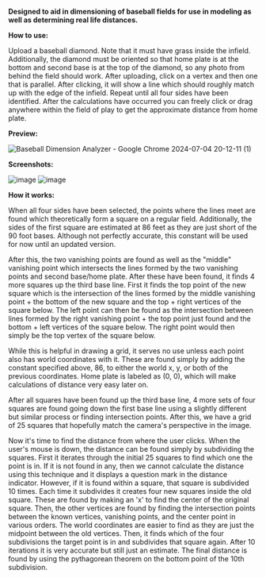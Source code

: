 **Designed to aid in dimensioning of baseball fields for use in modeling as well as determining real life distances.**

**How to use:** 

Upload a baseball diamond. Note that it must have grass inside the infield. Additionally, the diamond must be oriented so that home plate is at the bottom and second base is at the top of the diamond, so any photo from behind the field should work. After uploading, click on a vertex and then one that is parallel. After clicking, it will show a line which should roughly match up with the edge of the infield. Repeat until all four sides have been identified. After the calculations have occurred you can freely click or drag anywhere within the field of play to get the approximate distance from home plate.

**Preview:**

![Baseball Dimension Analyzer  - Google Chrome 2024-07-04 20-12-11 (1)](https://github.com/NimbleValley/Baseball-Distance-Helper/assets/97319135/d44dca74-fd65-4524-b285-b651ca47cd55)

**Screenshots:**

![image](https://github.com/NimbleValley/Baseball-Camera-Solver/assets/97319135/cd0b2122-9d04-4aac-a0d1-e5d60fd0d534)
![image](https://github.com/NimbleValley/Baseball-Camera-Solver/assets/97319135/8e0fd3ca-2852-49e4-b994-199b1adf8308)

**How it works:**

When all four sides have been selected, the points where the lines meet are found which theoretically form a square on a regular field. Additionally, the sides of the first square are estimated at 86 feet as they are just short of the 90 foot bases. Although not perfectly accurate, this constant will be used for now until an updated version.

After this, the two vanishing points are found as well as the "middle" vanishing point which intersects the lines formed by the two vanishing points and second base/home plate. After these have been found, it finds 4 more squares up the third base line. First it finds the top point of the new square which is the intersection of the lines formed by the middle vanishing point + the bottom of the new square and the top + right vertices of the square below. The left point can then be found as the intersection between lines formed by the right vanishing point + the top point just found and the bottom + left vertices of the square below. The right point would then simply be the top vertex of the square below. 

While this is helpful in drawing a grid, it serves no use unless each point also has world coordinates with it. These are found simply by adding the constant specified above, 86, to either the world x, y, or both of the previous coordinates. Home plate is labeled as (0, 0), which will make calculations of distance very easy later on.

After all squares have been found up the third base line, 4 more sets of four squares are found going down the first base line using a slightly different but similar process or finding intersection points. After this, we have a grid of 25 squares that hopefully match the camera's perspective in the image.

Now it's time to find the distance from where the user clicks. When the user's mouse is down, the distance can be found simply by subdividing the squares. First it iterates through the initial 25 squares to find which one the point is in. If it is not found in any, then we cannot calculate the distance using this technique and it displays a question mark in the distance indicator. However, if it is found within a square, that square is subdivided 10 times. Each time it subdivides it creates four new squares inside the old square. These are found by making an 'x' to find the center of the original square. Then, the other vertices are found by finding the intersection points between the known vertices, vanishing points, and the center point in various orders. The world coordinates are easier to find as they are just the midpoint between the old vertices. Then, it finds which of the four subdivisions the target point is in and subdivides that square again. After 10 iterations it is very accurate but still just an estimate. The final distance is found by using the pythagorean theorem on the bottom point of the 10th subdivision.

